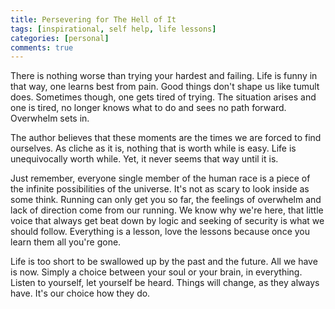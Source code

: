 ```yaml
---
title: Persevering for The Hell of It
tags: [inspirational, self help, life lessons]
categories: [personal]
comments: true
---
```


There is nothing worse than trying your hardest and failing. Life is funny in that way, one learns best from pain. Good things don't shape us like tumult does. Sometimes though, one gets tired of trying. The situation arises and one is tired, no longer knows what to do and sees no path forward. Overwhelm sets in.

The author believes that these moments are the times we are forced to find ourselves. As cliche as it is, nothing that is worth while is easy. Life is unequivocally worth while. Yet, it never seems that way until it is.

Just remember, everyone single member of the human race is a piece of the infinite possibilities of the universe. It's not as scary to look inside as some think. Running can only get you so far, the feelings of overwhelm and lack of direction come from our running. We know why we're here, that little voice that always get beat down by logic and seeking of security is what we should follow. Everything is a lesson, love the lessons because once you learn them all you're gone.

Life is too short to be swallowed up by the past and the future. All we have is now. Simply a choice between your soul or your brain, in everything. Listen to yourself, let yourself be heard. Things will change, as they always have. It's our choice how they do.
